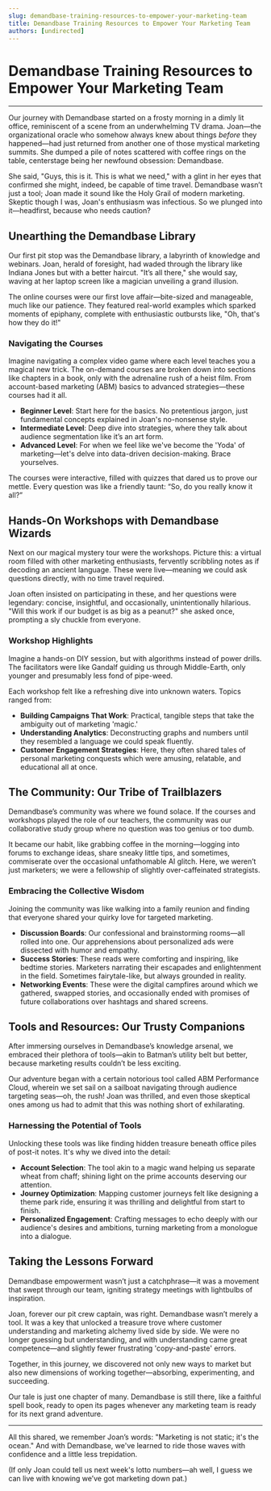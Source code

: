 ```yaml
---
slug: demandbase-training-resources-to-empower-your-marketing-team
title: Demandbase Training Resources to Empower Your Marketing Team
authors: [undirected]
---
```



# Demandbase Training Resources to Empower Your Marketing Team

---

Our journey with Demandbase started on a frosty morning in a dimly lit office, reminiscent of a scene from an underwhelming TV drama. Joan—the organizational oracle who somehow always knew about things *before* they happened—had just returned from another one of those mystical marketing summits. She dumped a pile of notes scattered with coffee rings on the table, centerstage being her newfound obsession: Demandbase.

She said, "Guys, this is it. This is what we need," with a glint in her eyes that confirmed she might, indeed, be capable of time travel. Demandbase wasn’t just a tool; Joan made it sound like the Holy Grail of modern marketing. Skeptic though I was, Joan's enthusiasm was infectious. So we plunged into it—headfirst, because who needs caution?

## Unearthing the Demandbase Library

Our first pit stop was the Demandbase library, a labyrinth of knowledge and webinars. Joan, herald of foresight, had waded through the library like Indiana Jones but with a better haircut. "It’s all there," she would say, waving at her laptop screen like a magician unveiling a grand illusion.

The online courses were our first love affair—bite-sized and manageable, much like our patience. They featured real-world examples which sparked moments of epiphany, complete with enthusiastic outbursts like, "Oh, that's how they do it!"

### Navigating the Courses

Imagine navigating a complex video game where each level teaches you a magical new trick. The on-demand courses are broken down into sections like chapters in a book, only with the adrenaline rush of a heist film. From account-based marketing (ABM) basics to advanced strategies—these courses had it all.

- **Beginner Level**: Start here for the basics. No pretentious jargon, just fundamental concepts explained in Joan's no-nonsense style.
- **Intermediate Level**: Deep dive into strategies, where they talk about audience segmentation like it’s an art form.
- **Advanced Level**: For when we feel like we've become the 'Yoda' of marketing—let's delve into data-driven decision-making. Brace yourselves.

The courses were interactive, filled with quizzes that dared us to prove our mettle. Every question was like a friendly taunt: “So, do you really know it all?”

## Hands-On Workshops with Demandbase Wizards

Next on our magical mystery tour were the workshops. Picture this: a virtual room filled with other marketing enthusiasts, fervently scribbling notes as if decoding an ancient language. These were live—meaning we could ask questions directly, with no time travel required.

Joan often insisted on participating in these, and her questions were legendary: concise, insightful, and occasionally, unintentionally hilarious. "Will this work if our budget is as big as a peanut?" she asked once, prompting a sly chuckle from everyone.

### Workshop Highlights

Imagine a hands-on DIY session, but with algorithms instead of power drills. The facilitators were like Gandalf guiding us through Middle-Earth, only younger and presumably less fond of pipe-weed.

Each workshop felt like a refreshing dive into unknown waters. Topics ranged from:

- **Building Campaigns That Work**: Practical, tangible steps that take the ambiguity out of marketing 'magic.'
- **Understanding Analytics**: Deconstructing graphs and numbers until they resembled a language we could speak fluently.
- **Customer Engagement Strategies**: Here, they often shared tales of personal marketing conquests which were amusing, relatable, and educational all at once.

## The Community: Our Tribe of Trailblazers

Demandbase’s community was where we found solace. If the courses and workshops played the role of our teachers, the community was our collaborative study group where no question was too genius or too dumb.

It became our habit, like grabbing coffee in the morning—logging into forums to exchange ideas, share sneaky little tips, and sometimes, commiserate over the occasional unfathomable AI glitch. Here, we weren’t just marketers; we were a fellowship of slightly over-caffeinated strategists.

### Embracing the Collective Wisdom 

Joining the community was like walking into a family reunion and finding that everyone shared your quirky love for targeted marketing.

- **Discussion Boards**: Our confessional and brainstorming rooms—all rolled into one. Our apprehensions about personalized ads were dissected with humor and empathy.
- **Success Stories**: These reads were comforting and inspiring, like bedtime stories. Marketers narrating their escapades and enlightenment in the field. Sometimes fairytale-like, but always grounded in reality.
- **Networking Events**: These were the digital campfires around which we gathered, swapped stories, and occasionally ended with promises of future collaborations over hashtags and shared screens.

## Tools and Resources: Our Trusty Companions

After immersing ourselves in Demandbase’s knowledge arsenal, we embraced their plethora of tools—akin to Batman’s utility belt but better, because marketing results couldn’t be less exciting.

Our adventure began with a certain notorious tool called ABM Performance Cloud, wherein we set sail on a sailboat navigating through audience targeting seas—oh, the rush! Joan was thrilled, and even those skeptical ones among us had to admit that this was nothing short of exhilarating.

### Harnessing the Potential of Tools

Unlocking these tools was like finding hidden treasure beneath office piles of post-it notes. It's why we dived into the detail:

- **Account Selection**: The tool akin to a magic wand helping us separate wheat from chaff; shining light on the prime accounts deserving our attention.
- **Journey Optimization**: Mapping customer journeys felt like designing a theme park ride, ensuring it was thrilling and delightful from start to finish.
- **Personalized Engagement**: Crafting messages to echo deeply with our audience's desires and ambitions, turning marketing from a monologue into a dialogue.

## Taking the Lessons Forward

Demandbase empowerment wasn’t just a catchphrase—it was a movement that swept through our team, igniting strategy meetings with lightbulbs of inspiration.

Joan, forever our pit crew captain, was right. Demandbase wasn’t merely a tool. It was a key that unlocked a treasure trove where customer understanding and marketing alchemy lived side by side. We were no longer guessing but understanding, and with understanding came great competence—and slightly fewer frustrating 'copy-and-paste' errors.

Together, in this journey, we discovered not only new ways to market but also new dimensions of working together—absorbing, experimenting, and succeeding.

Our tale is just one chapter of many. Demandbase is still there, like a faithful spell book, ready to open its pages whenever any marketing team is ready for its next grand adventure.

---  

All this shared, we remember Joan’s words: "Marketing is not static; it's the ocean." And with Demandbase, we've learned to ride those waves with confidence and a little less trepidation.

(If only Joan could tell us next week's lotto numbers—ah well, I guess we can live with knowing we’ve got marketing down pat.)

